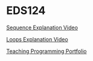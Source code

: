 # EDS124
[Sequence Explanation Video](https://youtu.be/CH8ESe5rxYQ)

[Loops Explanation Video](https://youtu.be/GjbGX7Z3aUA)

[Teaching Programming Portfolio](https://youtu.be/BI8CaR1yNJg)
